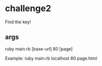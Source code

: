 challenge2
===========

Find the key!

args
------
ruby main.rb [base-url] 80 [page]

Example: ruby main.rb localhost 80 page.html
